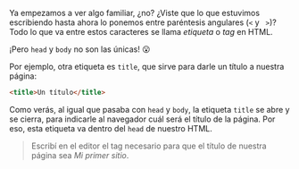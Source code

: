 Ya empezamos a ver algo familiar, ¿no? ¿Viste que lo que estuvimos escribiendo hasta ahora lo ponemos entre paréntesis angulares (`<` y ` >`)? Todo lo que va entre estos caracteres se llama _etiqueta_ o _tag_ en HTML. 

¡Pero `head` y `body` no son las únicas! :open_mouth:

Por ejemplo, otra etiqueta es `title`, que sirve para darle un título a nuestra página: 

```html
<title>Un título</title>
```

Como verás, al igual que pasaba con `head` y `body`, la etiqueta `title` se abre y se cierra, para indicarle al navegador cuál será el título de la página. Por eso, esta etiqueta va dentro del `head` de nuestro HTML.

> Escribí en el editor el tag necesario para que el título de nuestra página sea _Mi primer sitio_.